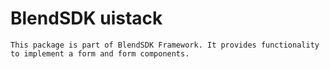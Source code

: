 # BlendSDK uistack

    This package is part of BlendSDK Framework. It provides functionality
    to implement a form and form components.
